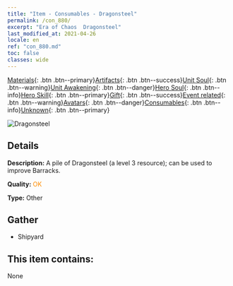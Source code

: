 ```yaml
---
title: "Item - Consumables - Dragonsteel"
permalink: /con_880/
excerpt: "Era of Chaos  Dragonsteel"
last_modified_at: 2021-04-26
locale: en
ref: "con_880.md"
toc: false
classes: wide
---
```

 [Materials](/Items/){: .btn .btn--primary}[Artifacts](/Items/Artifacts/){: .btn .btn--success}[Unit Soul](/Items/UnitSoul/){: .btn .btn--warning}[Unit Awakening](/Items/UnitAwakening/){: .btn .btn--danger}[Hero Soul](/Items/HeroSoul/){: .btn .btn--info}[Hero Skill](/Items/HeroSkill/){: .btn .btn--primary}[Gift](/Items/Gift/){: .btn .btn--success}[Event related](/Items/Events/){: .btn .btn--warning}[Avatars](/Items/Avatars/){: .btn .btn--danger}[Consumables](/Items/Consumables/){: .btn .btn--info}[Unknown](/Items/Unknown/){: .btn .btn--primary}

 ![Dragonsteel](/images/t/i_115.png)

## Details
 **Description:** A pile of Dragonsteel (a level 3 resource); can be used to improve Barracks.

 **Quality:** <span style="color: #FF8C00">OK</span>

 **Type:** Other

## Gather

*    Shipyard 

## This item contains:

  None

